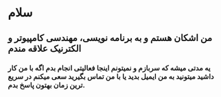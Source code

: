 # سلام
## من اشکان هستم و به برنامه نویسی، مهندسی کامپیوتر و الکترنیک علاقه مندم
### یه مدتی میشه که سربازم و نمیتونم اینجا فعالیتی انجام بدم اگه با من کار داشید میتونید به من ایمیل بدید یا با من تماس بگیرید سعی میکنم در سریع ترین زمان بهتون پاسخ بدم.
